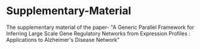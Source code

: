 # Supplementary-Material
The supplementary material of the paper- "A Generic Parallel Framework for Inferring Large Scale Gene Regulatory Networks from Expression Profiles : Applications to Alzheimer's Disease Network"
